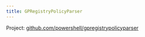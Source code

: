 ```yaml
---
title: GPRegistryPolicyParser
---
```


Project: [github.com/powershell/gpregistrypolicyparser](https://github.com/PowerShell/GPRegistryPolicyParser)

